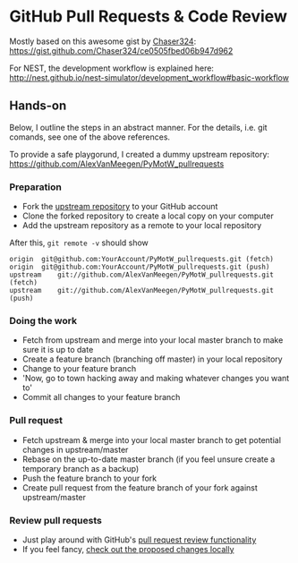 # GitHub Pull Requests & Code Review

Mostly based on this awesome gist by [Chaser324](https://github.com/Chaser324): https://gist.github.com/Chaser324/ce0505fbed06b947d962

For NEST, the development workflow is explained here: http://nest.github.io/nest-simulator/development_workflow#basic-workflow

## Hands-on

Below, I outline the steps in an abstract manner. For the details, i.e. git comands, see one of the above references.

To provide a safe playgorund, I created a dummy upstream repository: https://github.com/AlexVanMeegen/PyMotW_pullrequests

### Preparation

* Fork the [upstream repository](https://github.com/AlexVanMeegen/PyMotW_pullrequests) to your GitHub account
* Clone the forked repository to create a local copy on your computer
* Add the upstream repository as a remote to your local repository

After this, `git remote -v` should show
```
origin	git@github.com:YourAccount/PyMotW_pullrequests.git (fetch)
origin	git@github.com:YourAccount/PyMotW_pullrequests.git (push)
upstream	git://github.com/AlexVanMeegen/PyMotW_pullrequests.git (fetch)
upstream	git://github.com/AlexVanMeegen/PyMotW_pullrequests.git (push)
```

### Doing the work

* Fetch from upstream and merge into your local master branch to make sure it is up to date
* Create a feature branch (branching off master) in your local repository
* Change to your feature branch
* 'Now, go to town hacking away and making whatever changes you want to'
* Commit all changes to your feature branch

### Pull request

* Fetch upstream & merge into your local master branch to get potential changes in upstream/master
* Rebase on the up-to-date master branch (if you feel unsure create a temporary branch as a backup)
* Push the feature branch to your fork
* Create pull request from the feature branch of your fork against upstream/master

### Review pull requests

* Just play around with GitHub's [pull request review functionality](https://help.github.com/en/articles/about-pull-request-reviews)
* If you feel fancy, [check out the proposed changes locally](https://gist.github.com/Chaser324/ce0505fbed06b947d962#checking-out-and-testing-pull-requests)
